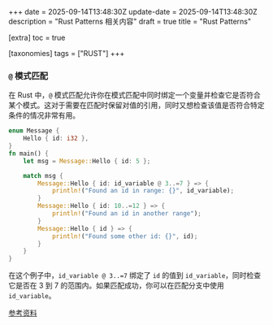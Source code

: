 +++
date = 2025-09-14T13:48:30Z
update-date = 2025-09-14T13:48:30Z
description = "Rust Patterns 相关内容"
draft = true
title = "Rust Patterns"

[extra]
toc = true

[taxonomies]
tags = ["RUST"]
+++

### `@` 模式匹配

在 Rust 中，`@` 模式匹配允许你在模式匹配中同时绑定一个变量并检查它是否符合某个模式。这对于需要在匹配时保留对值的引用，同时又想检查该值是否符合特定条件的情况非常有用。

```rust
enum Message {
    Hello { id: i32 },
}
fn main() {
    let msg = Message::Hello { id: 5 };

    match msg {
        Message::Hello { id: id_variable @ 3..=7 } => {
            println!("Found an id in range: {}", id_variable);
        }
        Message::Hello { id: 10..=12 } => {
            println!("Found an id in another range");
        }
        Message::Hello { id } => {
            println!("Found some other id: {}", id);
        }
    }
}
```

在这个例子中，`id_variable @ 3..=7` 绑定了 `id` 的值到 `id_variable`，同时检查它是否在 3 到 7 的范围内。如果匹配成功，你可以在匹配分支中使用 `id_variable`。

[参考资料](https://doc.rust-lang.org/reference/patterns.html#identifier-patterns)
